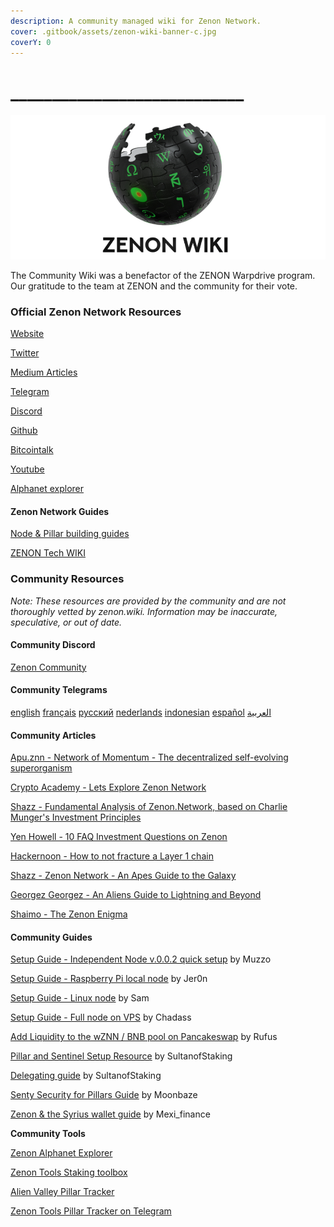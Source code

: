 ```yaml
---
description: A community managed wiki for Zenon Network.
cover: .gitbook/assets/zenon-wiki-banner-c.jpg
coverY: 0
---
```


# \_\_\_\_\_\_\_\_\_\_\_\_\_\_\_\_\_\_\_\_\_\_\_\_\_\_\_\_

![A community managed wiki for Zenon Network.](.gitbook/assets/zenon-wiki-banner-n.jpg)

The Community Wiki was a benefactor of the ZENON Warpdrive program. Our gratitude to the team at ZENON and the community for their vote.

### Official Zenon Network Resources

​[Website](https://zenon.network)

[Twitter](https://twitter.com/Zenon\_Network?s=20)

[Medium Articles](https://medium.com/@zenon.network)

[Telegram](https://t.me/joinchat/MLyPehLIbJj1nw1XOOOltg)

[Discord](https://discord.com/invite/XDDjECy)

[Github](https://github.com/zenon-network)

​[Bitcointalk](https://bitcointalk.org/index.php?topic=5279643.msg55303681#msg55303681)​

​[Youtube](https://www.youtube.com/channel/UCDb8ZtqBt6l5l4HugCnJwhQ)​

​[Alphanet explorer​](http://explorer.zenon.network)

#### **Zenon Network Guides**

[Node & Pillar building guides](https://github.com/zenon-network/znn-bundle)

[ZENON Tech WIKI](https://wiki.zenon.network/#!index.md)

### Community Resources

_Note: These resources are provided by the community and are not thoroughly vetted by zenon.wiki. Information may be inaccurate, speculative, or out of date._

#### Community Discord

[Zenon Community](https://discord.gg/CK8RpWKD)

#### **Community Telegrams**

​[english](https://t.me/Zenon\_Community)​ ​[français](https://t.me/ZenonFR)​ ​[русский](https://t.me/Zenonnetwork\_Ru)​ ​[nederlands](https://t.me/ZenonNL)​ ​[indonesian](https://t.me/zenonnetwork\_ind)​ [español](https://t.me/Zenon\_Spanish\_Community) [العربية](https://t.me/zenon\_arabic\_community)

#### **Community Articles**

[Apu.znn - Network of Momentum - The decentralized self-evolving superorganism](https://medium.com/@ZNNApu/network-of-momentum-the-decentralized-self-evolving-superorganism-a96b81e57822)

​[Crypto Academy - Lets Explore Zenon Network](https://knowledgeiskey2017.medium.com/lets-explore-zenon-network-cf46d6a8d1ee)​

​[Shazz - Fundamental Analysis of Zenon.Network, based on Charlie Munger's Investment Principles](https://shazzamazzash.medium.com/fundamental-analysis-of-zenon-network-based-on-charlie-mungers-investment-principles-9097db0fa1bd)​

​[Yen Howell - 10 FAQ Investment Questions on Zenon](https://yenhowell.medium.com/zenon-101-10-frequently-asked-questions-when-investing-in-zenon-b7eb0cd1a7de)​

​[Hackernoon - How to not fracture a Layer 1 chain](https://hackernoon.com/how-not-to-fracture-a-layer-1-chain-qgi530g3)​

​[Shazz - Zenon Network - An Apes Guide to the Galaxy](https://shazzamazzash.medium.com/zenon-network-an-apes-guide-to-the-galaxy-7aad7dacdfef)​

​[Georgez Georgez - An Aliens Guide to Lightning and Beyond](https://medium.com/@georgezgeorgez/a-message-to-humans-an-aliens-guide-to-lightning-network-watchtower-limitations-and-beyond-96138967fa9b)​

​[Shaimo - The Zenon Enigma](https://medium.com/@shaimo/the-zenon-enigma-782f8b293bd6)​

#### **Community Guides**

[Setup Guide - Independent Node v.0.0.2 quick setup](https://www.youtube.com/watch?v=YJ5sa\_2cGeM) by Muzzo

[Setup Guide - Raspberry Pi local node](https://medium.com/@jer0n/zenon-network-raspberry-pi-node-guide-1cd02d69e52e) by Jer0n

[Setup Guide - Linux node](how-to-run-a-linux-node.md) by Sam

[Setup Guide - Full node on VPS](https://medium.com/@ChadassCapital/how-to-setup-your-own-full-zenon-network-node-on-a-vps-4eabad359453) by Chadass

[Add Liquidity to the wZNN / BNB pool on Pancakeswap](https://medium.com/@rufusizthebezt/zenon-liquidity-program-how-to-add-liquidity-on-pancakeswap-75894da9949b) by Rufus

[Pillar and Sentinel Setup Resource](https://github.com/sultanofstaking?tab=repositories) by SultanofStaking

[Delegating guide](https://medium.com/@SultanOfStaking/zenon-pillar-delegation-guide-4a1d56962873) by SultanofStaking

[Senty Security for Pillars Guide](https://github.com/MoonBaZe/sentrify) by Moonbaze

[Zenon & the Syrius wallet guide](https://drive.google.com/file/d/1Lc5PvyH6rYNRr6ODF2tf49NEg9PO3nIm/view) by Mexi\_finance



**Community Tools**

[Zenon Alphanet Explorer](https://zenonscraper.com)

[Zenon Tools Staking toolbox](https://zenon.tools)

[Alien Valley Pillar Tracker](http://alien-valley.io/who-to-delegate.html)

​[Zenon Tools Pillar Tracker on Telegram](https://t.me/pillar\_tracker)​
